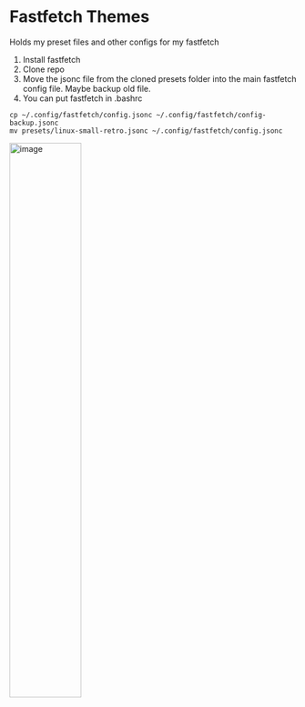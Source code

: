 # Fastfetch Themes

Holds my preset files and other configs for my fastfetch

1. Install fastfetch
2. Clone repo
3. Move the jsonc file from the cloned presets folder into the main fastfetch config file. Maybe backup old file.
4. You can put fastfetch in .bashrc

```
cp ~/.config/fastfetch/config.jsonc ~/.config/fastfetch/config-backup.jsonc
mv presets/linux-small-retro.jsonc ~/.config/fastfetch/config.jsonc
```
<img src="https://github.com/user-attachments/assets/ccf5c911-ffc0-4883-ad16-abb19bb6a89e" alt="image" width=50%/>


